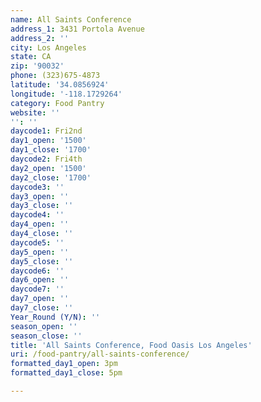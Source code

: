 ```yaml
---
name: All Saints Conference
address_1: 3431 Portola Avenue
address_2: ''
city: Los Angeles
state: CA
zip: '90032'
phone: (323)675-4873
latitude: '34.0856924'
longitude: '-118.1729264'
category: Food Pantry
website: ''
'': ''
daycode1: Fri2nd
day1_open: '1500'
day1_close: '1700'
daycode2: Fri4th
day2_open: '1500'
day2_close: '1700'
daycode3: ''
day3_open: ''
day3_close: ''
daycode4: ''
day4_open: ''
day4_close: ''
daycode5: ''
day5_open: ''
day5_close: ''
daycode6: ''
day6_open: ''
daycode7: ''
day7_open: ''
day7_close: ''
Year_Round (Y/N): ''
season_open: ''
season_close: ''
title: 'All Saints Conference, Food Oasis Los Angeles'
uri: /food-pantry/all-saints-conference/
formatted_day1_open: 3pm
formatted_day1_close: 5pm

---
```

